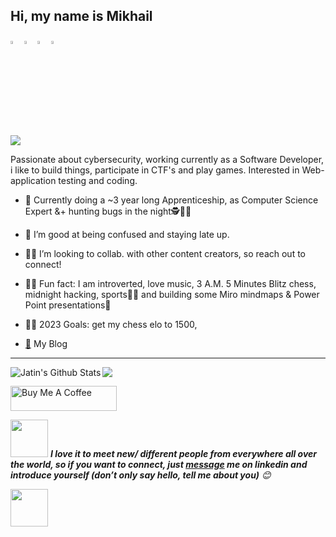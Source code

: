 ## Hi, my name is Mikhail

  [<img src="https://img.icons8.com/color/48/000000/facebook.png" width="3.5%"/>](https://www.facebook.com/HazeBunny/)
  [<img src="https://img.icons8.com/color/48/000000/linkedin.png" width="3.5%"/>](https://www.linkedin.com/in/mikhail-zhivoderov/)
  [<img src="https://img.icons8.com/fluent/48/000000/instagram-new.png" width="3.5%"/>](https://www.instagram.com/mikeammic069/)
  <a href="mailto:stueckholz@hotmail.com"> <img src="https://img.icons8.com/fluent/48/000000/gmail.png" width="3.5%"/> </a>
  
[<img src="http://www.hackthebox.eu/badge/image/239301">](https://www.hackthebox.eu/home/users/profile/239301)
  
  
Passionate about cybersecurity, working currently as a Software Developer, i like to build things, participate in CTF's and play games. Interested in Web-application testing and coding.
- 👾 Currently doing a ~3 year long Apprenticeship, as Computer Science Expert &+ hunting bugs in the night🕵️👨‍💻
- 👻 I’m good at being confused and staying late up. 
- 🧙‍♂️ I’m looking to collab. with other content creators, so reach out to connect!
- 🤵🏼 Fun fact: I am introverted, love music, 3 A.M. 5 Minutes Blitz chess, midnight hacking, sports🤼‍♂️ and building some Miro mindmaps & Power Point presentations🤣
- 👨‍💻 2023 Goals: get my chess elo to 1500,
 
- [🐳](https://xn4k.github.io/) My Blog
<!-- - [🐳](https://www.youtube.com/watch?v=o-YBDTqX_ZU&ab_channel=MusRest) And finally my onlyfans ;) -->
----
<!-- languages and other stats-->
<img align="left" alt="Jatin's Github Stats" src="https://github-readme-stats.vercel.app/api?username=xn4k&show_icons=true&hide_border=true&theme=synthwave" />
<img align="center" src="https://github-readme-stats.vercel.app/api/top-langs/?username=xn4k&layout=compact&langs_count=8&theme=synthwave" />



<p align="left">
<a href="https://www.buymeacoffee.com/xn4k" target="_blank"><img src="https://cdn.buymeacoffee.com/buttons/default-white.png" alt="Buy Me A Coffee" height="40" width="170" ></a>

<!-- pm me if you want to connect :P-->
<img src="https://media.giphy.com/media/LnQjpWaON8nhr21vNW/giphy.gif" width="60"> <em><b>I love it to meet new/ different people from everywhere all over the world, so if you want to connect, just <a href="https://www.linkedin.com/in/mikhail-zhivoderov/">message</a> me on linkedin and introduce yourself (don’t only say hello, tell me about you)</b>
😊 </em>
</p>

<img src="https://raw.githubusercontent.com/gist/GeekTree0101/05d338bb59109fc71871711c6fa49377/raw/3ff868ffcf2f84d419c392667335fe7e9f1bf155/dancing-gopher.gif" width="60">
